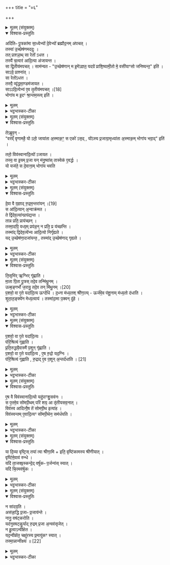 +++
title = "०६"

+++

<details><summary>मूलम् (संयुक्तम्)</summary>

अदि॑तिᳶ पु॒त्रका॑मा सा॒ध्येभ्यो॑ दे॒वेभ्यो॑ ब्रह्मौद॒नम॑पच॒त्तस्या॑ उ॒च्छेष॑णमददु॒स्तत्प्राश्ञा॒त्सा रेतो॑ऽधत्त॒ तस्यै॑ च॒त्वार॑ आदि॒त्या अ॑जायन्त॒ सा द्वि॒तीय॑मपच॒त्साम॑न्यतो॒च्छेष॑णान्म इ॒मे॑ऽज्ञत॒ यदग्रे॑ प्राशि॒ष्यामी॒तो मे॒ वसी॑याꣳसो जनिष्यन्त॒ इति॒ साऽग्रे॒ प्राश्ञा॒त्सा रेतो॑ऽधत्त॒ तस्यै॒ व्यृ॑द्धमा॒ण्डम॑जायत॒ सादि॒त्येभ्य॑ ए॒व [18]  
तृ॒तीय॑मपच॒द्भोगा॑य म इ॒दꣳ श्रा॒न्तम॒स्त्विति॒
</details>

<details open><summary>विश्वास-प्रस्तुतिः</summary>

अदि॑तिᳶ पु॒त्रका॑मा सा॒ध्येभ्यो॑ दे॒वेभ्यो॑ ब्रह्मौद॒नम् अ॑पचत् ।  
तस्या॑ उ॒च्छेष॑णमददुः ।  
तत् प्राश्ञा॒थ् सा रेतो॑ ऽधत्त ।  
तस्यै॑ च॒त्वार॑ आदि॒त्या अ॑जायन्त ।  
सा द्वि॒तीय॑मपचत् ।
साम॑न्यत - "उ॒च्छेष॑णान् म इ॒मे॑ऽज्ञत॒ यदग्रे॑ प्राशि॒ष्यामी॒तो मे॒ वसी॑याꣳसो जनिष्यन्त॒" इति॑ ।  
साऽग्रे॒ प्राश्ना॑त् ।  
सा रेतो॑ऽधत्त ।  
तस्यै॒ व्यृ॑द्धमा॒ण्डम॑जायत ।  
साऽऽदि॒त्येभ्य॑ ए॒व  तृ॒तीय॑मपचत् ।[18]  
भोगा॑य म इ॒दꣳ श्रा॒न्तम॒स्त्व् इति॑ ।  
</details>

<details><summary>मूलम्</summary>

अदि॑तिᳶ पु॒त्रका॑मा सा॒ध्येभ्यो॑ दे॒वेभ्यो॑ ब्रह्मौद॒नम् अ॑पचत् ।  
तस्या॑ उ॒च्छेष॑णमददुः ।  
तत् प्राश्ञा॒थ् सा रेतो॑ ऽधत्त ।  
तस्यै॑ च॒त्वार॑ आदि॒त्या अ॑जायन्त ।  
सा द्वि॒तीय॑मपचत् ।
साम॑न्यत - "उ॒च्छेष॑णान् म इ॒मे॑ऽज्ञत॒ यदग्रे॑ प्राशि॒ष्यामी॒तो मे॒ वसी॑याꣳसो जनिष्यन्त॒" इति॑ ।  
साऽग्रे॒ प्राश्ना॑त् ।  
सा रेतो॑ऽधत्त ।  
तस्यै॒ व्यृ॑द्धमा॒ण्डम॑जायत ।  
साऽऽदि॒त्येभ्य॑ ए॒व  तृ॒तीय॑मपचत् ।[18]  
भोगा॑य म इ॒दꣳ श्रा॒न्तम॒स्त्व् इति॑ ।  
</details>

<details><summary>भट्टभास्कर-टीका</summary>

1अदितिरित्यादि ॥ आदित्यग्रहविधेरर्थवादः । उच्छेषणं हुतशिष्टं तस्यै देवा अददुः । सा च तत्प्राशनेन रेतोधारयत् । तस्याश्चत्वार आदित्याः पुत्रा जाताः । अथ सा अदितिः द्वितीयं पुनरपि ब्रह्मौदनमपचत्, पक्त्वा चामन्यत इमे आदित्याः उच्छेषणान्मम पुत्रा अज्ञत जाताः । 'मन्त्रे घस' इति च्लेर्लुक् । अथ यद्यहमग्रे प्राशिष्यामि इत एभ्योपि वसीयांसः उत्कृष्टतरा जनिष्यन्ते तस्मादग्रे प्राशितव्यं नोच्छिष्टमिति पश्यन्ती साऽग्रे प्राश्नात्, रेतश्चाधत्त । तस्यास्तथाकृतवत्या आण्डं रेतोधिकरणं गर्भस्थानं व्यृद्धं ऋद्धिशून्यमजायत न काचित्प्रजा ऋद्धिमती तत्राजनिष्ट । अथ साऽऽदित्येभ्य एव तृतीयमपचत् इदमाण्डं श्रान्तं प्रतितप्तं मम भोगार्थं प्रजासमृद्धमस्त्विति कामयमाना भूयोप्यपचत् ॥
</details>

<details><summary>मूलम् (संयुक्तम्)</summary>

ते॑ऽब्रुव॒न्वर॑व्ँवृणामहै॒ योऽतो॒ जाया॑ता अ॒स्माक॒ꣳ॒ स एको॑ऽस॒द्यो॑ऽस्य प्र॒जाया॒मृध्या॑ता अ॒स्माक॒म्भोगा॑य भवा॒दिति॒ ततो॒ विव॑स्वानादि॒त्यो॑ऽजायत॒ तस्य॒ वा इ॒यम्प्र॒जा यन्म॑नु॒ष्या॑स्तास्वेक॑ ए॒वर्द्धो यो यज॑ते॒ स दे॒वाना॒म्भोगा॑य भवति
</details>

<details open><summary>विश्वास-प्रस्तुतिः</summary>

ते॑ऽब्रुव॒न् -  
"वर॑व्ँ वृणामहै॒ यो ऽतो॒ जाया॑ता अ॒स्माक॒ꣳ॒ स एको॑ ऽस॒द् , यो॑ऽस्य प्र॒जाया॒मृध्या॑ता अ॒स्माक॒म् भोगा॑य भवा॒द्" इति॑ ।  

ततो॒ विव॑स्वानादि॒त्यो॑ ऽजायत ।  
तस्य॒ वा इ॒यम् प्र॒जा यन् म॑नु॒ष्या॑स् तास्वेक॑ ए॒वर्द्धः ।  
यो यज॑ते॒ स दे॒वाना॒म् भोगा॑य भवति
</details>

<details><summary>मूलम्</summary>

ते॑ऽब्रुव॒न् -  
"वर॑व्ँ वृणामहै॒ यो ऽतो॒ जाया॑ता अ॒स्माक॒ꣳ॒ स एको॑ ऽस॒द् , यो॑ऽस्य प्र॒जाया॒मृध्या॑ता अ॒स्माक॒म् भोगा॑य भवा॒द्" इति॑ ।  

ततो॒ विव॑स्वानादि॒त्यो॑ ऽजायत ।  
तस्य॒ वा इ॒यम् प्र॒जा यन् म॑नु॒ष्या॑स् तास्वेक॑ ए॒वर्द्धः ।  
यो यज॑ते॒ स दे॒वाना॒म् भोगा॑य भवति
</details>

<details><summary>भट्टभास्कर-टीका</summary>

2अथ ते आदित्या अब्रुवन् - त्वत्तो वरं वृणामहै - योतः आण्डात् व्यपेतदोषात् जायातै जायेत सोस्माकं मध्ये एकोऽसत् अस्माकमादित्यानामन्यतम एव जायताम् । अस्तेर्लेटि अडागमः । अथ योस्य जातस्य प्रजायां प्रजासु मध्ये ऋद्ध्यातै ऋद्धोभवत् सोस्माकं भोगायास्त्विति । तत इत्यादि । तस्मादाण्डात् विवस्वान्नामादित्यो जातः । तस्य खल्वियं प्रजा येऽमी मनुष्याः; मनुष्याणां वर्षादिनोत्पाद्यत्वात् । एतेन योस्य प्रजायामित्येतत्प्र- कृतं, तासु च एक एव यजमान ऋद्धो भवति । स च देवानामादित्यानां भोगाय भवति ॥
</details>

<details><summary>मूलम् (संयुक्तम्)</summary>

दे॒वा वै य॒ज्ञात् [19]  
रु॒द्रम॒न्तरा॑य॒न्त्स आ॑दि॒त्यान॒न्वाक्र॑मत॒ ते द्वि॑देव॒त्या॑न्प्राप॑द्यन्त॒ तान्न प्रति॒ प्राय॑च्छ॒न्तस्मा॒दपि॒ वध्य॒म्प्रप॑न्न॒न्न प्रति॒ प्र य॑च्छन्ति॒ तस्मा॑द्द्विदेव॒त्ये॑भ्य आदि॒त्यो निर्गृ॑ह्यते॒ यदु॒च्छेष॑णा॒दजा॑यन्त॒ तस्मा॑दु॒च्छेष॑णाद्गृह्यते
</details>

<details open><summary>विश्वास-प्रस्तुतिः</summary>

दे॒वा वै य॒ज्ञाद् रु॒द्रम॒न्तरा॑यन् ।[19]  
स आ॑दि॒त्यान् अ॒न्वाक्र॑मत ।  
ते द्वि॑देव॒त्या॑न्प्राप॑द्यन्त ।  
तान्न प्रति॒ प्राय॑च्छन् ।  
तस्मा॒दपि॒ वध्य॒म् प्रप॑न्न॒न् न प्रति॒ प्र य॑च्छन्ति ।   
तस्मा॑द् द्विदेव॒त्ये॑भ्य आदि॒त्यो निर्गृ॑ह्यते ।  
यद् उ॒च्छेष॑णा॒दजा॑यन्त॒ , तस्मा॑द् उ॒च्छेष॑णाद् गृह्यते ।  
</details>

<details><summary>मूलम्</summary>

दे॒वा वै य॒ज्ञाद् रु॒द्रम॒न्तरा॑यन् ।[19]  
स आ॑दि॒त्यान् अ॒न्वाक्र॑मत ।  
ते द्वि॑देव॒त्या॑न्प्राप॑द्यन्त ।  
तान्न प्रति॒ प्राय॑च्छन् ।  
तस्मा॒दपि॒ वध्य॒म् प्रप॑न्न॒न् न प्रति॒ प्र य॑च्छन्ति ।   
तस्मा॑द् द्विदेव॒त्ये॑भ्य आदि॒त्यो निर्गृ॑ह्यते ।  
यद् उ॒च्छेष॑णा॒दजा॑यन्त॒ , तस्मा॑द् उ॒च्छेष॑णाद् गृह्यते ।  
</details>

<details><summary>भट्टभास्कर-टीका</summary>

3देवा वा इत्यादि ॥ अन्तरायन् अन्तर्हितमकुर्वत् अवहितं धृतवन्तः । अथ स रुद्र आदित्यानन्वक्रामत अनुप्राप्य अवष्टब्धवान् । अथ ते द्विदेवत्यात् ऐन्द्रवायवादीन् प्रापद्यन्त प्रपन्नाः शरणं गताः । ते च तान् न प्रतिप्रायच्छन् । यस्मान्न प्रत्यर्पितवन्तः तस्मादद्यत्वेऽपि प्रपन्नं शरणागतं वध्यं न प्रतिप्रयच्छन्ति । यज्ञेनैवं विस्मरन्तः वध्या एवेति वध्यग्रहाणेन दर्शयति । तस्मादित्यादि । गतम् । द्विदेवत्येभ्यो ग्रहेभ्य आदित्यो ग्रहो निर्गृह्यते निष्कृष्य गृह्यते, तेषां चोच्छेषणादुत्पन्नत्वात् तस्मादादित्यस्योच्छेषणाद्गहणम् ॥
</details>

<details><summary>मूलम् (संयुक्तम्)</summary>

ति॒सृभि॑र्ऋ॒ग्भिर्गृ॑ह्णाति मा॒ता पि॒ता पु॒त्रस्तदे॒व तन्मि॑थु॒नमुल्ब॒ङ्गर्भो॑ ज॒रायु॒ तदे॒व तत् [20]  
मि॒थु॒नम्प॒शवो॒ वा ए॒ते यदा॑दि॒त्य ऊर्ग्दधि॑ द॒ध्ना म॑ध्य॒तश्श्री॑णा॒त्यूर्ज॑मे॒व प॑शू॒नाम्म॑ध्य॒तो द॑धाति शृतात॒ङ्क्ये॑न मेध्य॒त्वाय॒ तस्मा॑दा॒मा प॒क्वन्दु॑हे
</details>

<details open><summary>विश्वास-प्रस्तुतिः</summary>

ति॒सृभि॑र् ऋ॒ग्भिर् गृ॑ह्णाति ।  
मा॒ता पि॒ता पु॒त्रस् तदे॒व तन्मि॑थु॒नम् ।  
उल्ब॒ङ्गर्भो॑ ज॒रायु॒ तदे॒व तन् मि॑थु॒नम् ।[20]  
प॒शवो॒ वा ए॒ते यदा॑दि॒त्य ऊर्ग्दधि॑ ।
द॒ध्ना म॑ध्य॒तश् श्री॑णा॒त्य् - ऊर्ज॑मे॒व प॑शू॒नाम् म॑ध्य॒तो द॑धाति ।  
शृ॒ता॒त॒ङ्क्ये॑न मेध्य॒त्वाय॑ ।
तस्मा॑दा॒मा प॒क्वन् दु॑हे ।  
</details>

<details><summary>मूलम्</summary>

ति॒सृभि॑र् ऋ॒ग्भिर् गृ॑ह्णाति ।  
मा॒ता पि॒ता पु॒त्रस् तदे॒व तन्मि॑थु॒नम् ।  
उल्ब॒ङ्गर्भो॑ ज॒रायु॒ तदे॒व तन् मि॑थु॒नम् ।[20]  
प॒शवो॒ वा ए॒ते यदा॑दि॒त्य ऊर्ग्दधि॑ ।
द॒ध्ना म॑ध्य॒तश् श्री॑णा॒त्य् - ऊर्ज॑मे॒व प॑शू॒नाम् म॑ध्य॒तो द॑धाति ।  
शृ॒ता॒त॒ङ्क्ये॑न मेध्य॒त्वाय॑ ।
तस्मा॑दा॒मा प॒क्वन् दु॑हे ।  
</details>

<details><summary>भट्टभास्कर-टीका</summary>

4तिसृभिरिति ॥ 'कदा चन' इत्यादिभिः । तदेवेति । यदेव मात्रादिलक्षणं मिथुनं तदेव ऋक्त्रयलक्षणम् । यदेव चतुष्पदादिलक्षणम् । पशवो वा इत्यादि । वर्षादिना पशुहेतुत्वात् ताच्छब्द्यम् । मध्यतः मध्ये । गतमन्यत् । शृतातङ्क्येनेति । शृतेनातञ्चनीयं यद्दधि तेन श्रीणाति मेधार्हत्वाय तद्भवति । तस्मादित्यादि । पश्वात्मन आदित्यग्रहस्य मध्ये शृतातङ्क्यदधिश्रयणादामा अपक्वा गौः पक्वं परिपक्वं पयो दुहे दुग्धे । पूर्ववत्तलोपः ॥
</details>

<details><summary>मूलम् (संयुक्तम्)</summary>

प॒शवो॒ वा ए॒ते यदा॑दि॒त्यᳶ प॑रि॒श्रित्य॑ गृह्णाति प्रति॒रुध्यै॒वास्मै॑ प॒शून्गृ॑ह्णाति प॒शवो॒ वा ए॒ते यदा॑दि॒त्य ए॒ष रु॒द्रो यद॒ग्निᳶ प॑रि॒श्रित्य॑ गृह्णाति रु॒द्रादे॒व प॒शून॒न्तर्द॑धाति [21]  
</details>

<details open><summary>विश्वास-प्रस्तुतिः</summary>

प॒शवो॒ वा ए॒ते यदा॑दि॒त्यः ।  
प॑रि॒श्रित्य॑ गृह्णाति ।  
प्र॒ति॒रुद्ध्यै॒वास्मै॑ प॒शून् गृ॑ह्णाति ।  
प॒शवो॒ वा ए॒ते यदा॑दि॒त्य , ए॒ष रु॒द्रो  यद॒ग्निः ।  
प॑रि॒श्रित्य॑ गृह्णाति , रु॒द्राद् ए॒व प॒शून् अ॒न्तर्द॑धाति । [21]  
</details>

<details><summary>मूलम्</summary>

प॒शवो॒ वा ए॒ते यदा॑दि॒त्यः ।  
प॑रि॒श्रित्य॑ गृह्णाति ।  
प्र॒ति॒रुद्ध्यै॒वास्मै॑ प॒शून् गृ॑ह्णाति ।  
प॒शवो॒ वा ए॒ते यदा॑दि॒त्य , ए॒ष रु॒द्रो  यद॒ग्निः ।  
प॑रि॒श्रित्य॑ गृह्णाति , रु॒द्राद् ए॒व प॒शून् अ॒न्तर्द॑धाति । [21]  
</details>

<details><summary>भट्टभास्कर-टीका</summary>

5पशवो वा इत्यादि ॥ परिश्रित्य प्रच्छाद्य गृह्णाति । प्रतिरुदध्य वारयित्वा पशवो गृहीता भवन्ति यजमानार्थम् । पशवो वा इत्यादि । अन्तर्धानार्थम्, व्यवधानार्थं वा ॥
</details>

<details><summary>मूलम् (संयुक्तम्)</summary>

ए॒ष वै विव॑स्वानादि॒त्यो यदु॑पाꣳशु॒सव॑न॒स्स ए॒तमे॒व सो॑मपी॒थम्परि॑ शय॒ आ तृ॑तीयसव॒नाद्विव॑स्व आदित्यै॒ष ते॑ सोमपी॒थ इत्या॑ह॒ विव॑स्वन्तमे॒वादि॒त्यꣳ सो॑मपी॒थेन॒ सम॑र्धयति॒
</details>

<details open><summary>विश्वास-प्रस्तुतिः</summary>

ए॒ष वै विव॑स्वानादि॒त्यो यदु॑पाꣳशु॒सव॑नः ।   
स ए॒तमे॒व सो॑मपी॒थम् परि॑ शय॒ आ तृ॑तीयसव॒नात् ।  
विव॑स्व आदित्यै॒ष ते॑ सोमपी॒थ इत्या॑ह ।  
विव॑स्वन्तम् ए॒वादि॒त्यꣳ सो॑मपी॒थेन॒ सम॑र्धयति ।  
</details>

<details><summary>मूलम्</summary>

ए॒ष वै विव॑स्वानादि॒त्यो यदु॑पाꣳशु॒सव॑नः ।   
स ए॒तमे॒व सो॑मपी॒थम् परि॑ शय॒ आ तृ॑तीयसव॒नात् ।  
विव॑स्व आदित्यै॒ष ते॑ सोमपी॒थ इत्या॑ह ।  
विव॑स्वन्तम् ए॒वादि॒त्यꣳ सो॑मपी॒थेन॒ सम॑र्धयति ।  
</details>

<details><summary>भट्टभास्कर-टीका</summary>

6एष वा इत्यादि ॥ योयमुपांशुसवनोसावेष खलु विवस्वानादित्यः स च तमेव सोमपीथं आदित्यग्रहणलक्षणमुद्दिश्य आतृतीयसवनात्परिशये परिशेते । उक्तस्तलोपः । विवस्व आदित्येति । सोममुपांशुसवनं दधाति । तेन सोमपीयेन विवस्वानादित्यस्समृद्धः कृतो भवति ॥
</details>

<details><summary>मूलम् (संयुक्तम्)</summary>

या दि॒व्या वृष्टि॒स्तया॑ त्वा श्रीणा॒मीति॒ वृष्टि॑कामस्य श्रीणीया॒द्वृष्टि॑मे॒वाव॑ रुन्द्धे॒ यदि॑ ता॒जक्प्र॒स्कन्दे॒द्वर्षु॑कᳶ प॒र्जन्य॑स्स्या॒द्यदि॑ चि॒रमव॑र्षुको॒
</details>

<details open><summary>विश्वास-प्रस्तुतिः</summary>

या दि॒व्या वृष्टि॒स् तया॑ त्वा श्रीणा॒मि + इति॒ वृष्टि॑कामस्य श्रीणीयात् ।  
वृष्टि॑मे॒वाव॑ रुन्धे ।  
यदि॑ ता॒जक्प्र॒स्कन्दे॒द् वर्षु॑कᳶ प॒र्जन्य॑स् स्यात् ।  
यदि॑ चि॒रमव॑र्षुकः ।  
</details>

<details><summary>मूलम्</summary>

या दि॒व्या वृष्टि॒स् तया॑ त्वा श्रीणा॒मि + इति॒ वृष्टि॑कामस्य श्रीणीयात् ।  
वृष्टि॑मे॒वाव॑ रुन्धे ।  
यदि॑ ता॒जक्प्र॒स्कन्दे॒द् वर्षु॑कᳶ प॒र्जन्य॑स् स्यात् ।  
यदि॑ चि॒रमव॑र्षुकः ।  
</details>

<details><summary>भट्टभास्कर-टीका</summary>

7या दिव्या इत्यादि ॥ वृष्टिकामस्य सोमे उपांशुसवनं प्रक्षिप्य क्षीणीयात्सोमं, तत्र प्रक्षेपकाले यदि ताजक् तदानीमेव क्षिप्रमेव बिन्दुः प्रस्कन्देत् पात्रात् पर्जन्यो वर्षुकः वर्षणशीलस्स्यात् । यदि चिरं चिरकालेन स्कन्दति अवर्षुकस्स्यात्पर्जन्यः । 'लषपत' इत्यादिनोकञ् ॥
</details>

<details><summary>मूलम् (संयुक्तम्)</summary>

न सा॑दय॒त्यस॑न्ना॒द्धि प्र॒जाᳶ प्र॒जाय॑न्ते॒ नानु॒ वष॑ट्करोति॒ यद॑नुवषट्कु॒र्याद्रु॒द्रम्प्र॒जा अ॒न्वव॑सृजे॒न्न हु॒त्वान्वी॑क्षेत॒ यद॒न्वीक्षे॑त॒ चक्षु॑रस्य प्र॒मायु॑कꣳ स्या॒त्तस्मा॒न्नान्वीक्ष्यः॑ ॥ [22]  
</details>

<details open><summary>विश्वास-प्रस्तुतिः</summary>

न सा॑दय॒ति ।  
अस॑न्ना॒द्धि प्र॒जाᳶ प्र॒जाय॑न्ते ।  
नानु॒ वष॑ट्करोति ।  
यद॑नुवषट्कु॒र्याद् रु॒द्रम् प्र॒जा अ॒न्वव॑सृजेत् ।  
न हु॒त्वाऽन्वी॑क्षेत ।  
यद॒न्वीक्षे॑त॒ चक्षु॑रस्य प्र॒मायु॑कꣳ स्यात् ।  
तस्मा॒न्नान्वीक्ष्यः॑ ॥ [22]  
</details>

<details><summary>मूलम्</summary>

न सा॑दय॒ति ।  
अस॑न्ना॒द्धि प्र॒जाᳶ प्र॒जाय॑न्ते ।  
नानु॒ वष॑ट्करोति ।  
यद॑नुवषट्कु॒र्याद् रु॒द्रम् प्र॒जा अ॒न्वव॑सृजेत् ।  
न हु॒त्वाऽन्वी॑क्षेत ।  
यद॒न्वीक्षे॑त॒ चक्षु॑रस्य प्र॒मायु॑कꣳ स्यात् ।  
तस्मा॒न्नान्वीक्ष्यः॑ ॥ [22]  
</details>

<details><summary>भट्टभास्कर-टीका</summary>

8न सादयतीत्यादि ॥ असन्नादपतितात् उच्छ्रिताद्धि प्रजननात् प्रजाः प्रजायन्ते । यद्वा - असादितात्क्वचित्क्षिप्तात्प्रजननात्प्रजानामुत्पत्तिः । नानुवषट्करोतीत्यादि । प्रजा अनु प्रजा लक्षीकृत्य रुद्रमवसृजेत् प्रजासु रुद्रं प्रवेशयेदित्यर्थः । प्रजात्वादादित्यग्रहस्य । न हुत्वेति । हुत्वाऽन्वीक्षमाणस्य अध्वर्योश्चक्षुः प्रमायुकं विनाशशीलं स्यात्, तस्मान्नान्वीक्ष्योहुतस्सोमः ॥


इति षष्ठे पञ्चमे षष्ठोनुवाकः ॥  
</details>
